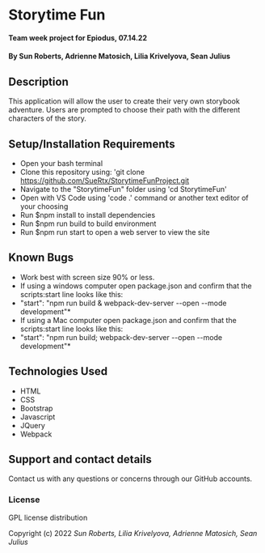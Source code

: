 # Storytime Fun

#### Team week project for Epiodus, 07.14.22

#### By Sun Roberts, Adrienne Matosich, Lilia Krivelyova, Sean Julius

## Description

This application will allow the user to create their very own storybook adventure. 
Users are prompted to choose their path with the different characters of the story. 

## Setup/Installation Requirements 

  * Open your bash terminal
  * Clone this repository using: 'git clone https://github.com/SueRtx/StorytimeFunProject.git
  * Navigate to the "StorytimeFun" folder using 'cd StorytimeFun'
  * Open with VS Code using 'code .' command or another text editor of your choosing
  * Run $npm install to install dependencies
  * Run $npm run build to build environment
  * Run $npm run start to open a web server to view the site
  
## Known Bugs

  * Work best with screen size 90% or less.
  * If using a windows computer open package.json and confirm that the scripts:start line looks like this:
  * "start": "npm run build & webpack-dev-server --open --mode development"*
  * If using a Mac computer open package.json and confirm that the scripts:start line looks like this:
  * "start": "npm run build; webpack-dev-server --open --mode development"*

## Technologies Used

* HTML
* CSS
* Bootstrap
* Javascript
* JQuery
* Webpack 

## Support and contact details

Contact us with any questions or concerns through our GitHub accounts. 

### License

GPL license distribution

Copyright (c) 2022 *Sun Roberts, Lilia Krivelyova, Adrienne Matosich, Sean Julius*
